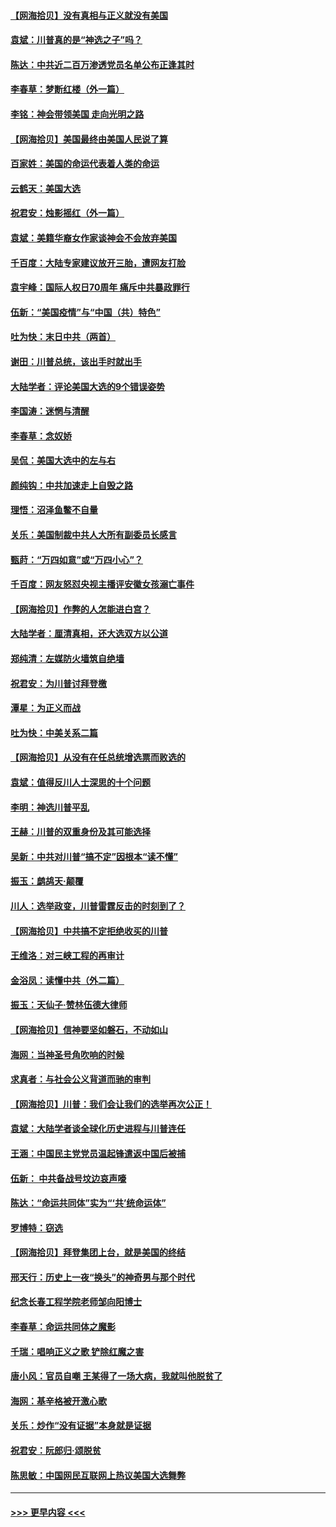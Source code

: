 #### [【网海拾贝】没有真相与正义就没有美国](../pages/nsc993/n12621885.md?t=12161151) 
#### [袁斌：川普真的是“神选之子”吗？](../pages/nsc993/n12621749.md?t=12161151) 
#### [陈达：中共近二百万渗透党员名单公布正逢其时](../pages/nsc993/n12620870.md?t=12161151) 
#### [李春草：梦断红楼（外一篇）](../pages/nsc993/n12619122.md?t=12161151) 
#### [李铭：神会带领美国 走向光明之路](../pages/nsc993/n12618584.md?t=12161151) 
#### [【网海拾贝】美国最终由美国人民说了算](../pages/nsc993/n12617255.md?t=12161151) 
#### [百家姓：美国的命运代表着人类的命运](../pages/nsc993/n12615838.md?t=12161151) 
#### [云鹤天：美国大选](../pages/nsc993/n12615994.md?t=12161151) 
#### [祝君安：烛影摇红（外一篇）](../pages/nsc993/n12615975.md?t=12161151) 
#### [袁斌：美籍华裔女作家谈神会不会放弃美国](../pages/nsc993/n12615263.md?t=12161151) 
#### [千百度：大陆专家建议放开三胎，遭网友打脸](../pages/nsc993/n12614456.md?t=12161151) 
#### [袁宇峰：国际人权日70周年 痛斥中共暴政罪行](../pages/nsc993/n12611965.md?t=12161151) 
#### [伍新：“美国疫情”与“中国（共）特色”](../pages/nsc993/n12611463.md?t=12161151) 
#### [吐为快：末日中共（两首）](../pages/nsc993/n12611461.md?t=12161151) 
#### [谢田：川普总统，该出手时就出手](../pages/nsc993/n12610905.md?t=12161151) 
#### [大陆学者：评论美国大选的9个错误姿势](../pages/nsc993/n12609586.md?t=12161151) 
#### [李国涛：迷惘与清醒](../pages/nsc993/n12607532.md?t=12161151) 
#### [李春草：念奴娇](../pages/nsc993/n12607083.md?t=12161151) 
#### [吴侃：美国大选中的左与右](../pages/nsc993/n12607054.md?t=12161151) 
#### [颜纯钩：中共加速走上自毁之路](../pages/nsc993/n12606473.md?t=12161151) 
#### [理悟：沼泽鱼鳖不自量](../pages/nsc993/n12606454.md?t=12161151) 
#### [关乐：美国制裁中共人大所有副委员长感言](../pages/nsc993/n12606442.md?t=12161151) 
#### [甄莳：“万四如意”或“万四小心”？](../pages/nsc993/n12606091.md?t=12161151) 
#### [千百度：网友怒怼央视主播评安徽女孩溺亡事件](../pages/nsc993/n12605370.md?t=12161151) 
#### [【网海拾贝】作弊的人怎能进白宫？](../pages/nsc993/n12603546.md?t=12161151) 
#### [大陆学者：厘清真相，还大选双方以公道](../pages/nsc993/n12603475.md?t=12161151) 
#### [郑纯清：左媒防火墙筑自绝墙](../pages/nsc993/n12602226.md?t=12161151) 
#### [祝君安：为川普讨拜登檄](../pages/nsc993/n12602199.md?t=12161151) 
#### [潭星：为正义而战](../pages/nsc993/n12600926.md?t=12161151) 
#### [吐为快：中美关系二篇](../pages/nsc993/n12600908.md?t=12161151) 
#### [【网海拾贝】从没有在任总统增选票而败选的](../pages/nsc993/n12600435.md?t=12161151) 
#### [袁斌：值得反川人士深思的十个问题](../pages/nsc993/n12600332.md?t=12161151) 
#### [李明：神选川普平乱](../pages/nsc993/n12599751.md?t=12161151) 
#### [王赫：川普的双重身份及其可能选择](../pages/nsc993/n12599723.md?t=12161151) 
#### [吴新：中共对川普“搞不定”因根本“读不懂”](../pages/nsc993/n12599502.md?t=12161151) 
#### [振玉：鹧鸪天‧颠覆](../pages/nsc993/n12599494.md?t=12161151) 
#### [川人：选举政变，川普雷霆反击的时刻到了？](../pages/nsc993/n12599291.md?t=12161151) 
#### [【网海拾贝】中共搞不定拒绝收买的川普](../pages/nsc993/n12598955.md?t=12161151) 
#### [王维洛：对三峡工程的再审计](../pages/nsc993/n12598436.md?t=12161151) 
#### [金浴凤：读懂中共（外二篇）](../pages/nsc993/n12597943.md?t=12161151) 
#### [振玉：天仙子‧赞林伍德大律师](../pages/nsc993/n12597929.md?t=12161151) 
#### [【网海拾贝】信神要坚如磐石，不动如山](../pages/nsc993/n12597901.md?t=12161151) 
#### [海网：当神圣号角吹响的时候](../pages/nsc993/n12595891.md?t=12161151) 
#### [求真者：与社会公义背道而驰的审判](../pages/nsc993/n12595868.md?t=12161151) 
#### [【网海拾贝】川普：我们会让我们的选举再次公正！](../pages/nsc993/n12594930.md?t=12161151) 
#### [袁斌：大陆学者谈全球化历史进程与川普连任](../pages/nsc993/n12594690.md?t=12161151) 
#### [王涵：中国民主党党员温起锋遣返中国后被捕](../pages/nsc993/n12594540.md?t=12161151) 
#### [伍新： 中共备战号坟边哀声嚎](../pages/nsc993/n12593086.md?t=12161151) 
#### [陈达：“命运共同体”实为“‘共’统命运体”](../pages/nsc993/n12590865.md?t=12161151) 
#### [罗博特：窃选](../pages/nsc993/n12590619.md?t=12161151) 
#### [【网海拾贝】拜登集团上台，就是美国的终结](../pages/nsc993/n12589725.md?t=12161151) 
#### [邢天行：历史上一夜“换头”的神奇男与那个时代](../pages/nsc993/n12589424.md?t=12161151) 
#### [纪念长春工程学院老师邹向阳博士](../pages/nsc993/n12585390.md?t=12161151) 
#### [李春草：命运共同体之魔影](../pages/nsc993/n12585026.md?t=12161151) 
#### [千瑞：唱响正义之歌 铲除红魔之害](../pages/nsc993/n12585002.md?t=12161151) 
#### [唐小风：官员自嘲 王某得了一场大病，我就叫他脱贫了](../pages/nsc993/n12584981.md?t=12161151) 
#### [海网：基辛格被开激心歌](../pages/nsc993/n12584946.md?t=12161151) 
#### [关乐：炒作“没有证据”本身就是证据](../pages/nsc993/n12583146.md?t=12161151) 
#### [祝君安：阮郎归‧颂脱贫](../pages/nsc993/n12583119.md?t=12161151) 
#### [陈思敏：中国网民互联网上热议美国大选舞弊](../pages/nsc993/n12582845.md?t=12161151) 

----
#### [ >>> 更早内容 <<< ](../indexes/nsc993-earlier.md)
